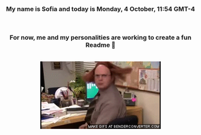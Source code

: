 


<div align="center">
<h3 >My name is Sofia and today is Monday, 4 October, 11:54 GMT-4</h3><br>
<h3 >For now, me and my personalities are working to create a fun Readme 👋
</h3><br>
<img src='img/dwight.gif' alt='working...'/>
</div>

